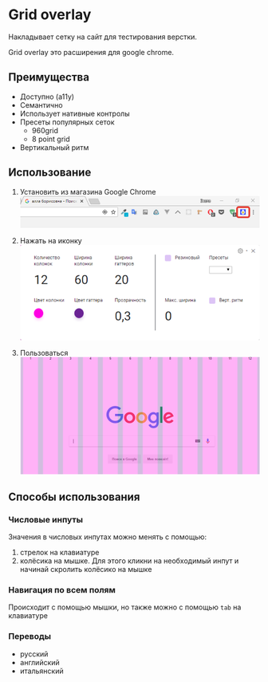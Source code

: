 # Grid overlay
Накладывает сетку на сайт для тестирования верстки.

Grid overlay это расширения для google chrome.


## Преимущества
* Доступно (a11y)
* Семантично
* Использует нативные контролы
* Пресеты популярных сеток
  * 960grid
  * 8 point grid
* Вертикальный ритм


## Использование
1. Установить из магазина Google Chrome
![](assets/step-1.png)

2. Нажать на иконку
![](assets/step-2.png)

3. Пользоваться
![](assets/step-3.png)


## Способы использования
### Числовые инпуты
Значения в числовых инпутах можно менять с помощью:
1. стрелок на клавиатуре
2. колёсика на мышке. Для этого кликни на необходимый инпут и начинай скролить колёсико на мышке

### Навигация по всем полям
Происходит с помощью мышки, но также можно с помощью `tab` на клавиатуре

### Переводы
* русский
* английский
* итальянский
